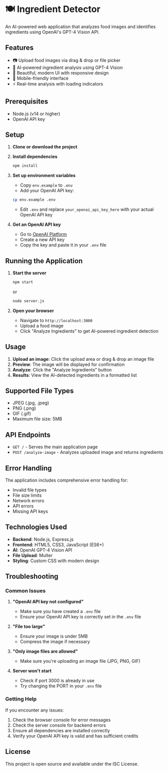 # 🍽️ Ingredient Detector

An AI-powered web application that analyzes food images and identifies ingredients using OpenAI's GPT-4 Vision API.

## Features

- 📷 Upload food images via drag & drop or file picker
- 🤖 AI-powered ingredient analysis using GPT-4 Vision
- 🎨 Beautiful, modern UI with responsive design
- 📱 Mobile-friendly interface
- ⚡ Real-time analysis with loading indicators

## Prerequisites

- Node.js (v14 or higher)
- OpenAI API key

## Setup

1. **Clone or download the project**

2. **Install dependencies**
   ```bash
   npm install
   ```

3. **Set up environment variables**
   - Copy `env.example` to `.env`
   - Add your OpenAI API key:
   ```bash
   cp env.example .env
   ```
   - Edit `.env` and replace `your_openai_api_key_here` with your actual OpenAI API key

4. **Get an OpenAI API key**
   - Go to [OpenAI Platform](https://platform.openai.com/api-keys)
   - Create a new API key
   - Copy the key and paste it in your `.env` file

## Running the Application

1. **Start the server**
   ```bash
   npm start
   ```
   or
   ```bash
   node server.js
   ```

2. **Open your browser**
   - Navigate to `http://localhost:3000`
   - Upload a food image
   - Click "Analyze Ingredients" to get AI-powered ingredient detection

## Usage

1. **Upload an image**: Click the upload area or drag & drop an image file
2. **Preview**: The image will be displayed for confirmation
3. **Analyze**: Click the "Analyze Ingredients" button
4. **Results**: View the AI-detected ingredients in a formatted list

## Supported File Types

- JPEG (.jpg, .jpeg)
- PNG (.png)
- GIF (.gif)
- Maximum file size: 5MB

## API Endpoints

- `GET /` - Serves the main application page
- `POST /analyze-image` - Analyzes uploaded image and returns ingredients

## Error Handling

The application includes comprehensive error handling for:
- Invalid file types
- File size limits
- Network errors
- API errors
- Missing API keys

## Technologies Used

- **Backend**: Node.js, Express.js
- **Frontend**: HTML5, CSS3, JavaScript (ES6+)
- **AI**: OpenAI GPT-4 Vision API
- **File Upload**: Multer
- **Styling**: Custom CSS with modern design

## Troubleshooting

### Common Issues

1. **"OpenAI API key not configured"**
   - Make sure you have created a `.env` file
   - Ensure your OpenAI API key is correctly set in the `.env` file

2. **"File too large"**
   - Ensure your image is under 5MB
   - Compress the image if necessary

3. **"Only image files are allowed"**
   - Make sure you're uploading an image file (JPG, PNG, GIF)

4. **Server won't start**
   - Check if port 3000 is already in use
   - Try changing the PORT in your `.env` file

### Getting Help

If you encounter any issues:
1. Check the browser console for error messages
2. Check the server console for backend errors
3. Ensure all dependencies are installed correctly
4. Verify your OpenAI API key is valid and has sufficient credits

## License

This project is open source and available under the ISC License. 
